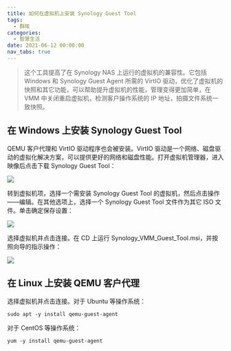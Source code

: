```yaml
---
title: 如何在虚拟机上安装 Synology Guest Tool
tags:
  - 群晖
categories:
  - 智慧生活
date: 2021-06-12 00:00:00
nav_tabs: true
---
```


> 这个工具提高了在 Synology NAS 上运行的虚拟机的兼容性。它包括 Windows 和 Synology Guest Agent 所需的 VirtIO 驱动，优化了虚拟机的快照和其它功能，可以帮助提升虚拟机的性能，管理变得更加简单，在 VMM 中关闭重启虚拟机，检测客户操作系统的 IP 地址，拍摄文件系统一致快照。

<!-- more -->

## 在 Windows 上安装 Synology Guest Tool

QEMU 客户代理和 VirtIO 驱动程序也会被安装。VirtIO 驱动是一个网络、磁盘驱动的虚拟化解决方案，可以提供更好的网络和磁盘性能。打开虚拟机管理器，进入映像后点击下载 Synology Guest Tool：

![](https://cdn.dusays.com/2021/06/351-1.jpg)

转到虚拟机项，选择一个需安装 Synology Guest Tool 的虚拟机，然后点击操作——编辑。在其他选项上，选择一个 Synology Guest Tool 文件作为其它 ISO 文件。单击确定保存设置：

![](https://cdn.dusays.com/2021/06/351-2.jpg)

选择虚拟机并点击连接。在 CD 上运行 Synology_VMM_Guest_Tool.msi，并按照向导的指示操作：

![](https://cdn.dusays.com/2021/06/351-3.jpg)

## 在 Linux 上安装 QEMU 客户代理

选择虚拟机并点击连接。对于 Ubuntu 等操作系统：

```
sudo apt -y install qemu-guest-agent
```

对于 CentOS 等操作系统：

```
yum -y install qemu-guest-agent
```
